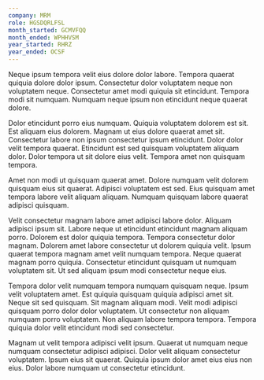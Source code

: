```yaml
---
company: MRM
role: HGSDQRLFSL
month_started: GCMVFQQ
month_ended: WPHHVSM
year_started: RHRZ
year_ended: OCSF
---
```


Neque ipsum tempora velit eius dolore dolor labore. Tempora quaerat quiquia dolore dolor ipsum. Consectetur dolor voluptatem neque non voluptatem neque. Consectetur amet modi quiquia sit etincidunt. Tempora modi sit numquam. Numquam neque ipsum non etincidunt neque quaerat dolore.

Dolor etincidunt porro eius numquam. Quiquia voluptatem dolorem est sit. Est aliquam eius dolorem. Magnam ut eius dolore quaerat amet sit. Consectetur labore non ipsum consectetur ipsum etincidunt. Dolor dolor velit tempora quaerat. Etincidunt est sed quisquam voluptatem aliquam dolor. Dolor tempora ut sit dolore eius velit. Tempora amet non quisquam tempora.

Amet non modi ut quisquam quaerat amet. Dolore numquam velit dolorem quisquam eius sit quaerat. Adipisci voluptatem est sed. Eius quisquam amet tempora labore velit aliquam aliquam. Numquam quisquam labore quaerat adipisci quisquam.

Velit consectetur magnam labore amet adipisci labore dolor. Aliquam adipisci ipsum sit. Labore neque ut etincidunt etincidunt magnam aliquam porro. Dolorem est dolor quiquia tempora. Tempora consectetur dolor magnam. Dolorem amet labore consectetur ut dolorem quiquia velit. Ipsum quaerat tempora magnam amet velit numquam tempora. Neque quaerat magnam porro quiquia. Consectetur etincidunt quisquam ut numquam voluptatem sit. Ut sed aliquam ipsum modi consectetur neque eius.

Tempora dolor velit numquam tempora numquam quisquam neque. Ipsum velit voluptatem amet. Est quiquia quisquam quiquia adipisci amet sit. Neque sit sed quisquam. Sit magnam aliquam modi. Velit modi adipisci quisquam porro dolor dolor voluptatem. Ut consectetur non aliquam numquam porro voluptatem. Non aliquam labore tempora tempora. Tempora quiquia dolor velit etincidunt modi sed consectetur.

Magnam ut velit tempora adipisci velit ipsum. Quaerat ut numquam neque numquam consectetur adipisci adipisci. Dolor velit aliquam consectetur voluptatem. Ipsum eius sit quaerat. Quiquia ipsum dolor amet eius eius non eius. Dolor labore numquam ut consectetur etincidunt.
    